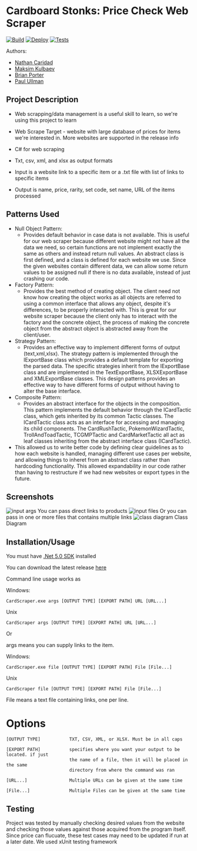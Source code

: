 # Cardboard Stonks: Price Check Web Scraper

[![Build](https://github.com/cs100/final-project-ncari002-mkulb002-bport020-pullm002/actions/workflows/build.yml/badge.svg?branch=master)](https://github.com/cs100/final-project-ncari002-mkulb002-bport020-pullm002/actions/workflows/build.yml)
[![Deploy](https://github.com/cs100/final-project-ncari002-mkulb002-bport020-pullm002/actions/workflows/deploy.yml/badge.svg?branch=master)](https://github.com/cs100/final-project-ncari002-mkulb002-bport020-pullm002/actions/workflows/deploy.yml)
[![Tests](https://github.com/cs100/final-project-ncari002-mkulb002-bport020-pullm002/actions/workflows/tests.yml/badge.svg?branch=master)](https://github.com/cs100/final-project-ncari002-mkulb002-bport020-pullm002/actions/workflows/tests.yml)

Authors:
* [Nathan Caridad](https://github.com/ncari002)
* [Maksim Kulbaev](https://github.com/unsafe4u)
* [Brian Porter](https://github.com/bporter11)
* [Paul Ullman](https://github.com/PaulU090)

## Project Description
* Web scrapping/data management is a useful skill to learn, so we're using this project to learn

* Web Scrape Target - website with large database of prices for items we're interested in. More websites are supported in the release info

* C# for web scraping

* Txt, csv, xml, and xlsx as output formats

* Input is a website link to a specific item or a .txt file with list of links to specific items

* Output is name, price, rarity, set code, set name, URL of the items processed
## Patterns Used
 * Null Object Pattern:
     * Provides default behavior in case data is not available. This is useful for our web scraper because different website might not have all the data we need, so certain functions are not implement exactly the same as others and instead return null values. An abstract class is first defined, and a class is defined for each website we use. Since the given websites contain different data, we can allow some return values to be assigned null if there is no data available, instead of just crashing our code.
 * Factory Pattern:
     * Provides the best method of creating object. The client need not know how creating the object works as all objects are referred to using a common interface that allows any object, despite it's differences, to be properly interacted with. This is great for our website scraper because the client only has to interact with the factory and the concrete object, the process of making the concrete object from the abstract object is abstracted away from the client/user.
 * Strategy Pattern:
     * Provides an effective way to implement different forms of output (text,xml,xlsx). The strategy pattern is implemented through the IExportBase class which provides a default template for exporting the parsed data. The specific strategies inherit from the IExportBase class and are implemented in the TextExportBase, XLSXExportBase and XMLExportBase classes. This design patterns provides an effective way to have different forms of output without having to alter the base interface.
 * Composite Pattern:
     * Provides an abstract interface for the objects in the composition. This pattern implements the default behavior through the ICardTactic class, which gets inherited by its common Tactic classes. The ICardTactic class acts as an interface for accessing and managing its child components. The CardRushTactic, PokemonWizardTactic, TrollAndToadTactic, TCGMPTactic and CardMarketTactic all act as leaf classes inheriting from the abstract interface class (ICardTactic).
* This allowed us to write better code by defining clear guidelines as to how each website is handled, managing different use cases per website, and allowing things to inheret from an abstract class rather than hardcoding functionality. This allowed expandability in our code rather than having to restructure if we had new websites or export types in the future.
 
 ## Screenshots
 ![input args](https://github.com/cs100/final-project-ncari002-mkulb002-bport020-pullm002/blob/master/screenshots/input%20args.png)
You can pass direct links to products
 ![input files](https://github.com/cs100/final-project-ncari002-mkulb002-bport020-pullm002/blob/master/screenshots/input%20files.png)
Or you can pass in one or more files that contains multiple links
 ![class diagram](https://github.com/cs100/final-project-ncari002-mkulb002-bport020-pullm002/blob/master/screenshots/Class_Diagram.png)
 Class Diagram

 ## Installation/Usage
You must have [.Net 5.0 SDK](https://dotnet.microsoft.com/download/dotnet/5.0) installed

You can download the latest release [here](https://github.com/cs100/final-project-ncari002-mkulb002-bport020-pullm002/releases)

Command line usage works as 

Windows:

    CardScraper.exe args [OUTPUT TYPE] [EXPORT PATH] URL [URL...]

Unix

    CardScraper args [OUTPUT TYPE] [EXPORT PATH] URL [URL...]

Or

args means you can supply links to the item.

Windows:

    CardScraper.exe file [OUTPUT TYPE] [EXPORT PATH] File [File...]

Unix

    CardScraper file [OUTPUT TYPE] [EXPORT PATH] File [File...]

File means a text file containing links, one per line.
 
# Options
    [OUTPUT TYPE]           TXT, CSV, XML, or XLSX. Must be in all caps

    [EXPORT PATH]           specifies where you want your output to be located. if just
                            the name of a file, then it will be placed in the same
                            directory from where the command was ran
    
    [URL...]                Multiple URLs can be given at the same time

    [File...]               Multiple Files can be given at the same time
 
## Testing
Project was tested by manually checking desired values from the website and checking those values against those acquired from the program itself. Since price can flucuate, these test cases may need to be updated if run at a later date. We used xUnit testing framework

